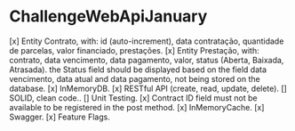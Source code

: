 # ChallengeWebApiJanuary

 [x] Entity Contrato, with: id (auto-increment), data contratação, quantidade de parcelas, valor financiado, prestações.
 [x] Entity Prestação, with: contrato, data vencimento, data pagamento, valor, status (Aberta, Baixada, Atrasada).
 the Status field should be displayed based on the field data vencimento, data atual and data pagamento, not being stored on the database.
 [x] InMemoryDB.
 [x] RESTful API (create, read, update, delete).
  [] SOLID, clean code..
  [] Unit Testing.
 [x] Contract ID field must not be available to be registered in the post method.
 [x] InMemoryCache.
 [x] Swagger.
 [x] Feature Flags.
